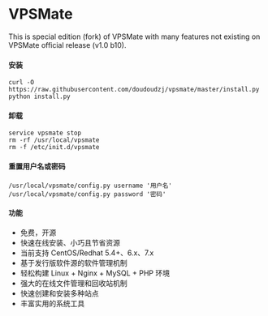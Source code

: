 VPSMate
=========
This is special edition (fork) of VPSMate with many features not existing on VPSMate official release (v1.0 b10).


#### 安装
    curl -O https://raw.githubusercontent.com/doudoudzj/vpsmate/master/install.py
    python install.py
    

#### 卸载
    service vpsmate stop
    rm -rf /usr/local/vpsmate
    rm -f /etc/init.d/vpsmate

#### 重置用户名或密码
    /usr/local/vpsmate/config.py username '用户名'
    /usr/local/vpsmate/config.py password '密码'

#### 功能

* 免费，开源
* 快速在线安装、小巧且节省资源
* 当前支持 CentOS/Redhat 5.4+、6.x、7.x
* 基于发行版软件源的软件管理机制
* 轻松构建 Linux + Nginx + MySQL + PHP 环境
* 强大的在线文件管理和回收站机制
* 快速创建和安装多种站点
* 丰富实用的系统工具
